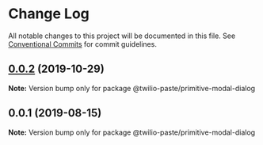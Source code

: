 # Change Log

All notable changes to this project will be documented in this file.
See [Conventional Commits](https://conventionalcommits.org) for commit guidelines.

## [0.0.2](https://github.com/twilio-labs/paste/compare/@twilio-paste/primitive-modal-dialog@0.0.1...@twilio-paste/primitive-modal-dialog@0.0.2) (2019-10-29)

**Note:** Version bump only for package @twilio-paste/primitive-modal-dialog





## 0.0.1 (2019-08-15)

**Note:** Version bump only for package @twilio-paste/primitive-modal-dialog
